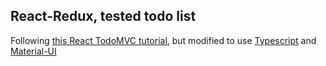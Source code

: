 ## React-Redux, tested todo list
Following [this React TodoMVC tutorial](http://www.theodo.fr/blog/2016/03/getting-started-with-react-redux-and-immutable-a-test-driven-tutorial-part-1/), but modified to use [Typescript](https://www.typescriptlang.org/) and [Material-UI](http://www.material-ui.com/)